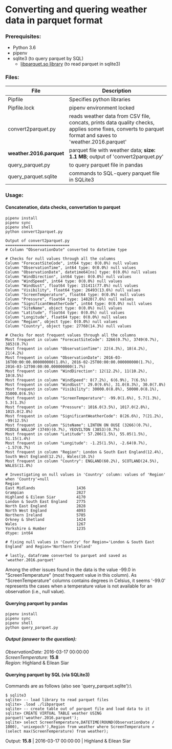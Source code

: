 # Converting and quering weather data in parquet format

### Prerequisites:
* Python 3.6
* pipenv
* sqlite3 (to query parquet by SQL)
    * [libparquet.so library](https://github.com/cldellow/sqlite-parquet-vtable) (to read parquet in sqlite3)

### Files:
File | Description
--- | ---
Pipfile | Specifies python libraries
Pipfile.lock | pipenv environment locked
convert2parquet.py | reads weather data from CSV file, concats, prints data quality checks, applies some fixes, converts to parquet format and saves to 'weather.2016.parquet'
**weather.2016.parquet** | parquet file with weather data; **size: 1.1 MB**; output of 'convert2parquet.py'
query_parquet.py | to query parquet file in pandas
query_parquet.sqlite | commands to SQL-query parquet file in SQLite3 

### Usage:
#### Concatenation, data checks, convertation to parquet
```
pipenv install
pipenv sync
pipenv shell
python convert2parquet.py
```

```
Output of convert2parquet.py
============================
# Column "ObservationDate" converted to datetime type

# Checks for null values through all the columns
Column "ForecastSiteCode", int64 type: 0(0.0%) null values
Column "ObservationTime", int64 type: 0(0.0%) null values
Column "ObservationDate", datetime64[ns] type: 0(0.0%) null values
Column "WindDirection", int64 type: 0(0.0%) null values
Column "WindSpeed", int64 type: 0(0.0%) null values
Column "WindGust", float64 type: 151411(77.8%) null values
Column "Visibility", float64 type: 26493(13.6%) null values
Column "ScreenTemperature", float64 type: 0(0.0%) null values
Column "Pressure", float64 type: 14820(7.6%) null values
Column "SignificantWeatherCode", int64 type: 0(0.0%) null values
Column "SiteName", object type: 0(0.0%) null values
Column "Latitude", float64 type: 0(0.0%) null values
Column "Longitude", float64 type: 0(0.0%) null values
Column "Region", object type: 0(0.0%) null values
Column "Country", object type: 27760(14.3%) null values

# Checks for most frequent values through all the columns
Most frequent in column "ForecastSiteCode": 3266(0.7%), 3749(0.7%), 3853(0.7%)
Most frequent in column "ObservationTime": 22(4.3%), 18(4.2%), 21(4.2%)
Most frequent in column "ObservationDate": 2016-03-16T00:00:00.000000000(1.8%), 2016-02-25T00:00:00.000000000(1.7%), 2016-03-12T00:00:00.000000000(1.7%)
Most frequent in column "WindDirection": 12(12.2%), 11(10.2%), 10(8.5%)
Most frequent in column "WindSpeed": 8(7.2%), 6(6.9%), 7(6.5%)
Most frequent in column "WindGust": 29.0(9.6%), 31.0(8.3%), 30.0(7.8%)
Most frequent in column "Visibility": 30000.0(8.8%), 50000.0(8.1%), 35000.0(6.5%)
Most frequent in column "ScreenTemperature": -99.0(1.6%), 5.7(1.3%), 5.3(1.3%)
Most frequent in column "Pressure": 1016.0(3.5%), 1017.0(2.8%), 1015.0(2.8%)
Most frequent in column "SignificantWeatherCode": 8(26.6%), 7(21.2%), -99(12.5%)
Most frequent in column "SiteName": LINTON ON OUSE (3266)(0.7%), MIDDLE WALLOP (3749)(0.7%), YEOVILTON (3853)(0.7%)
Most frequent in column "Latitude": 57.206(1.5%), 55.05(1.5%), 51.15(1.4%)
Most frequent in column "Longitude": -1.25(1.5%), -2.64(0.7%), -1.57(0.7%)
Most frequent in column "Region": London & South East England(12.4%), South West England(12.2%), Wales(10.1%)
Most frequent in column "Country": ENGLAND(60.2%), SCOTLAND(24.5%), WALES(11.0%)

# Investigating on null values in 'Country' column: values of 'Region' when 'Country'=null
Region
East Midlands                  1436
Grampian                       2827
Highland & Eilean Siar         4170
London & South East England    2775
North East England             2828
North West England             4093
Northern Ireland               5705
Orkney & Shetland              1424
Wales                          1267
Yorkshire & Humber             1235
dtype: int64

# fixing null values in 'Country' for Region='London & South East England' and Region='Northern Ireland'

# lastly, dataframe converted to parquet and saved as 'weather.2016.parquet'
```
Among the other issues found in the data is the value -99.0 in "ScreenTemperature" (most frequent value in this column). As "ScreenTemperature" columns contains degrees in Celsius, it seems '-99.0' represents the cases when a temperature value is not available for an observation (i.e., null value).

#### Querying parquet by pandas
```
pipenv install
pipenv sync
pipenv shell
python query_parquet.py
```
##### Output (answer to the question):
*ObservationDate:* 2016-03-17 00:00:00\
*ScreenTemperature:* **15.8**\
*Region:* Highland & Eilean Siar
    
#### Querying parquet by SQL (via SQLite3)
Commands are as follows (also see 'query_parquet.sqlite'):\
```
$ sqlite3
sqlite> -- load library to read parquet files
sqlite> .load ./libparquet
sqlite> -- create table out of parquet file and load data to it
sqlite> CREATE VIRTUAL TABLE weather USING parquet('weather.2016.parquet');
sqlite> select ScreenTemperature,DATETIME(ROUND(ObservationDate / 1000), 'unixepoch'),Region from weather where ScreenTemperature = (select max(ScreenTemperature) from weather);
```
Output: **15.8** | 2016-03-17 00:00:00 | Highland & Eilean Siar
